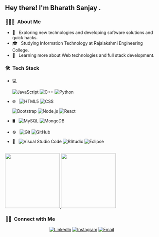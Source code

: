 

<h2> Hey there! I'm Bharath Sanjay .</h2>

<h3> 👨🏻‍💻 &nbsp;About Me </h3>

- 🤔 &nbsp; Exploring new technologies and developing software solutions and quick hacks.
- 🎓 &nbsp; Studying Information Technology at Rajalakshmi Engineering College.
- 🌱 &nbsp; Learning more about Web technologies and full stack development.

<h3> 🛠 &nbsp;Tech Stack</h3>

- 💻 &nbsp;
  
  ![JavaScript](https://img.shields.io/badge/-JavaScript-333333?style=flat&logo=javascript)
  ![C++](https://img.shields.io/badge/-C++-333333?style=flat&logo=C%2B%2B&logoColor=00599C)
  ![Python](https://img.shields.io/badge/-Python-333333?style=flat&logo=python)
- 🌐 &nbsp;
  ![HTML5](https://img.shields.io/badge/-HTML5-333333?style=flat&logo=HTML5)
  ![CSS](https://img.shields.io/badge/-CSS-333333?style=flat&logo=CSS3&logoColor=1572B6)
  
  ![Bootstrap](https://img.shields.io/badge/-Bootstrap-333333?style=flat&logo=bootstrap&logoColor=563D7C)
  ![Node.js](https://img.shields.io/badge/-Node.js-333333?style=flat&logo=node.js)
  ![React](https://img.shields.io/badge/-React-333333?style=flat&logo=react)
- 🛢 &nbsp;
  ![MySQL](https://img.shields.io/badge/-MySQL-333333?style=flat&logo=mysql)
  ![MongoDB](https://img.shields.io/badge/-MongoDB-333333?style=flat&logo=mongodb)
- ⚙️ &nbsp;
  ![Git](https://img.shields.io/badge/-Git-333333?style=flat&logo=git)
  ![GitHub](https://img.shields.io/badge/-GitHub-333333?style=flat&logo=github)
- 🔧 &nbsp;
  ![Visual Studio Code](https://img.shields.io/badge/-Visual%20Studio%20Code-333333?style=flat&logo=visual-studio-code&logoColor=007ACC)
  ![RStudio](https://img.shields.io/badge/-RStudio-333333?style=flat&logo=rstudio)
  ![Eclipse](https://img.shields.io/badge/-Eclipse-333333?style=flat&logo=eclipse-ide&logoColor=2C2255)


<br/>

<a href="https://github.com/bharathsanjay">
  <img height="180em" src="https://github-readme-stats.vercel.app/api?username=bharathsanjay&theme=buefy&show_icons=true" />
  <img height="180em" src="https://github-readme-stats.vercel.app/api/top-langs/?username=bharathsanjay&theme=buefy&layout=compact" />
</a>

<br/>

<h3> 🤝🏻 &nbsp;Connect with Me </h3>

<p align="center">
<a href="https://www.linkedin.com/in/bharathsanjay/"><img alt="LinkedIn" src="https://img.shields.io/badge/LinkedIn-Bharath%20Sanjay%20S?style=flat-square&logo=linkedin"></a>
<a href="https://www.instagram.com/_bharath.sanjay_/"><img alt="Instagram" src="https://img.shields.io/badge/Instagram-_bharath.sanjay_-blue?style=flat-square&logo=instagram"></a>
<a href="mailto:bharathsanjay4321@gmail.com"><img alt="Email" src="https://img.shields.io/badge/Email-bharathsanjay4321@gmail.com-blue?style=flat-square&logo=gmail"></a>
</p>

